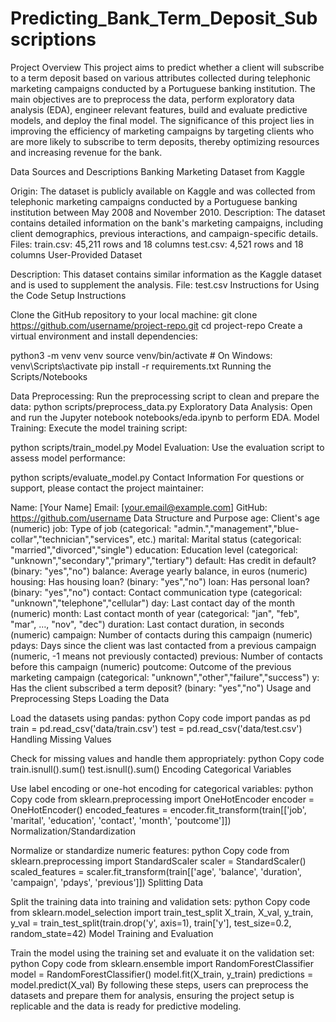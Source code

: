 # Predicting_Bank_Term_Deposit_Subscriptions
Project Overview
This project aims to predict whether a client will subscribe to a term deposit based on various attributes collected during telephonic marketing campaigns conducted by a Portuguese banking institution. The main objectives are to preprocess the data, perform exploratory data analysis (EDA), engineer relevant features, build and evaluate predictive models, and deploy the final model. The significance of this project lies in improving the efficiency of marketing campaigns by targeting clients who are more likely to subscribe to term deposits, thereby optimizing resources and increasing revenue for the bank.

Data Sources and Descriptions
Banking Marketing Dataset from Kaggle

Origin: The dataset is publicly available on Kaggle and was collected from telephonic marketing campaigns conducted by a Portuguese banking institution between May 2008 and November 2010.
Description: The dataset contains detailed information on the bank's marketing campaigns, including client demographics, previous interactions, and campaign-specific details.
Files:
train.csv: 45,211 rows and 18 columns
test.csv: 4,521 rows and 18 columns
User-Provided Dataset

Description: This dataset contains similar information as the Kaggle dataset and is used to supplement the analysis.
File: test.csv
Instructions for Using the Code
Setup Instructions

Clone the GitHub repository to your local machine:
git clone https://github.com/username/project-repo.git
cd project-repo
Create a virtual environment and install dependencies:

python3 -m venv venv
source venv/bin/activate  # On Windows: venv\Scripts\activate
pip install -r requirements.txt
Running the Scripts/Notebooks

Data Preprocessing: Run the preprocessing script to clean and prepare the data:
python scripts/preprocess_data.py
Exploratory Data Analysis: Open and run the Jupyter notebook notebooks/eda.ipynb to perform EDA.
Model Training: Execute the model training script:

python scripts/train_model.py
Model Evaluation: Use the evaluation script to assess model performance:

python scripts/evaluate_model.py
Contact Information
For questions or support, please contact the project maintainer:

Name: [Your Name]
Email: [your.email@example.com]
GitHub: https://github.com/username
Data Structure and Purpose
age: Client's age (numeric)
job: Type of job (categorical: "admin.","management","blue-collar","technician","services", etc.)
marital: Marital status (categorical: "married","divorced","single")
education: Education level (categorical: "unknown","secondary","primary","tertiary")
default: Has credit in default? (binary: "yes","no")
balance: Average yearly balance, in euros (numeric)
housing: Has housing loan? (binary: "yes","no")
loan: Has personal loan? (binary: "yes","no")
contact: Contact communication type (categorical: "unknown","telephone","cellular")
day: Last contact day of the month (numeric)
month: Last contact month of year (categorical: "jan", "feb", "mar", …, "nov", "dec")
duration: Last contact duration, in seconds (numeric)
campaign: Number of contacts during this campaign (numeric)
pdays: Days since the client was last contacted from a previous campaign (numeric, -1 means not previously contacted)
previous: Number of contacts before this campaign (numeric)
poutcome: Outcome of the previous marketing campaign (categorical: "unknown","other","failure","success")
y: Has the client subscribed a term deposit? (binary: "yes","no")
Usage and Preprocessing Steps
Loading the Data

Load the datasets using pandas:
python
Copy code
import pandas as pd
train = pd.read_csv('data/train.csv')
test = pd.read_csv('data/test.csv')
Handling Missing Values

Check for missing values and handle them appropriately:
python
Copy code
train.isnull().sum()
test.isnull().sum()
Encoding Categorical Variables

Use label encoding or one-hot encoding for categorical variables:
python
Copy code
from sklearn.preprocessing import OneHotEncoder
encoder = OneHotEncoder()
encoded_features = encoder.fit_transform(train[['job', 'marital', 'education', 'contact', 'month', 'poutcome']])
Normalization/Standardization

Normalize or standardize numeric features:
python
Copy code
from sklearn.preprocessing import StandardScaler
scaler = StandardScaler()
scaled_features = scaler.fit_transform(train[['age', 'balance', 'duration', 'campaign', 'pdays', 'previous']])
Splitting Data

Split the training data into training and validation sets:
python
Copy code
from sklearn.model_selection import train_test_split
X_train, X_val, y_train, y_val = train_test_split(train.drop('y', axis=1), train['y'], test_size=0.2, random_state=42)
Model Training and Evaluation

Train the model using the training set and evaluate it on the validation set:
python
Copy code
from sklearn.ensemble import RandomForestClassifier
model = RandomForestClassifier()
model.fit(X_train, y_train)
predictions = model.predict(X_val)
By following these steps, users can preprocess the datasets and prepare them for analysis, ensuring the project setup is replicable and the data is ready for predictive modeling.

